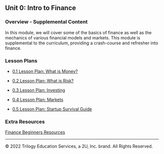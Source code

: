 ## Unit 0: Intro to Finance

### Overview - Supplemental Content

In this module, we will cover some of the basics of finance as well as the mechanics of various financial models and markets. This module is supplemental to the curriculum, providing a crash-course and refresher into finance.

### Lesson Plans

* [0.1 Lesson Plan: What is Money?](01-What-Is-Money/README.md)

* [0.2 Lesson Plan: What is Risk?](02-What-Is-Risk/README.md)

* [0.3 Lesson Plan: Investing](03-Investing/README.md)

* [0.4 Lesson Plan: Markets](04-Markets/README.md)

* [0.5 Lesson Plan: Startup Survival Guide](05-Startup-Survival-Guide/README.md)

### Extra Resources

[Finance Beginners Resources](https://www.morningbrew.com/daily/stories/2020/09/23/finance-beginners-best-articles-expert-resources)

- - -

© 2022 Trilogy Education Services, a 2U, Inc. brand. All Rights Reserved.
